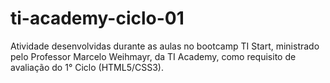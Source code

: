 # ti-academy-ciclo-01
Atividade desenvolvidas durante as aulas no bootcamp TI Start, ministrado pelo Professor Marcelo Weihmayr, da TI Academy, como requisito de avaliação do 1° Ciclo (HTML5/CSS3).
